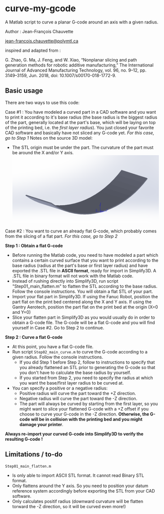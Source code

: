 # curve-my-gcode
A Matlab script to curve a planar G-code around an axis with a given radius.

Author : Jean-François Chauvette

jean-francois.chauvette@polymtl.ca

inspired and adapted from : 

G. Zhao, G. Ma, J. Feng, and W. Xiao, “Nonplanar slicing and path generation methods for robotic additive manufacturing,” The International Journal of Advanced Manufacturing Technology, vol. 96, no. 9–12, pp. 3149–3159, Jun. 2018, doi: 10.1007/s00170-018-1772-9.

## Basic usage
There are two ways to use this code: 

Case #1 : You have modeled a curved part in a CAD software and you want to print it according to it's base radius (the base radius is the biggest radius of the part, generally located at the part's base, which will be laying on top of the printing bed, i.e. the *first layer radius*). You just closed your favorite CAD software and basically have not sliced any G-code yet. *For this case, go to Step 1*
Notes on the source 3D model:
* The STL origin must be under the part. The curvature of the part must be around the X and/or Y axis.
![Reference Frame example](/examples/ReferenceFrame.PNG)

Case #2 : You want to curve an already flat G-code, which probably comes from the slicing of a flat part. *For this case, go to Step 2*

**Step 1 : Obtain a flat G-code**
* Before running the Matlab code, you need to have modeled a part which contains a certain curved surface that you want to print according to the base radius (radius at the part's base or first layer radius) and have exported the .STL file in **ASCII format**, ready for import in Simplify3D. A .STL file in binary format will not work with the Matlab code.
* Instead of rushing directly into Simplify3D, run script "Step01_main_flatten.m" to flatten the STL according to the base radius. Follow the console instructions. You will obtain a flat STL of your part.
* Import your flat part in Simplify3D. 
	If using the Fanuc Robot, position the part flat on the print bed centered along the X and Y axis. 
	If using the Gantry Aerotech, position the part flat on the print bed at the origin (X=0 and Y=0)
* Slice your flatten part in Simplify3D as you would usually do in order to obtain a G-code file. The G-code will be a flat G-code and you will find yourself in Case #2. Go to Step 2 to continue.

**Step 2 : Curve a flat G-code**
* At this point, you have a flat G-code file.
* Run script `Step02_main_curve.m` to curve the G-code according to a given radius. Follow the console instructions.
  * If you did Step 1 before Step 2, follow to instructions to specify that you already flattened an STL prior to generating the G-code so that you don't have to calculate the base radius by yourself.
  * If you started from Step 2, you need to specify the radius at which you want the base/first layer radius to be curved at.
* You can specify a positive or a negative radius:
  * Positive radius will curve the part toward the +Z direction.
  * Negative radius will curve the part toward the -Z direction.
  * The part will always be curved by starting from the first layer, so you might want to slice your flattened G-code with a +Z offset if you choose to curve your G-code in the -Z direction. **Otherwise, the G-code will be in collision with the printing bed and you might damage your printer**.
  
**Always re-import your curved G-code into Simplify3D to verify the resulting G-code !**

## Limitations / to-do
`Step01_main_flatten.m` 
* Is only able to import ASCII STL format. It cannot read Binary STL format.
* Only flattens around the Y axis. So you need to position your datum reference system accordingly before exporting the STL from your CAD software.
* Only calculates positif radius (downward curvature will be flatten torward the -Z direction, so it will be curved even more!)
